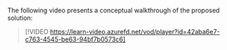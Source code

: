 The following video presents a conceptual walkthrough of the proposed solution:
<br>
> [!VIDEO https://learn-video.azurefd.net/vod/player?id=42aba6e7-c763-4545-be63-94bf7b0573c6]
